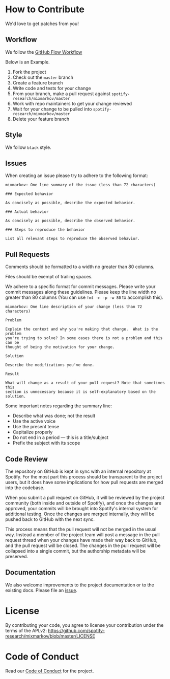 # How to Contribute

We'd love to get patches from you!

## Workflow

We follow the [GitHub Flow
Workflow](https://guides.github.com/introduction/flow/)

Below is an Example.

1.  Fork the project
1.  Check out the `master` branch
1.  Create a feature branch
1.  Write code and tests for your change
1.  From your branch, make a pull request against
`spotify-research/mixmarkov/master`
1.  Work with repo maintainers to get your change reviewed
1.  Wait for your change to be pulled into `spotify-research/mixmarkov/master`
1.  Delete your feature branch

## Style

We follow `black` style.

## Issues

When creating an issue please try to adhere to the following format:

    mixmarkov: One line summary of the issue (less than 72 characters)

    ### Expected behavior

    As concisely as possible, describe the expected behavior.

    ### Actual behavior

    As concisely as possible, describe the observed behavior.

    ### Steps to reproduce the behavior

    List all relevant steps to reproduce the observed behavior.

## Pull Requests


Comments should be formatted to a width no greater than 80 columns.

Files should be exempt of trailing spaces.

We adhere to a specific format for commit messages. Please write your commit
messages along these guidelines. Please keep the line width no greater than 80
columns (You can use `fmt -n -p -w 80` to accomplish this).

    mixmarkov: One line description of your change (less than 72 characters)

    Problem

    Explain the context and why you're making that change.  What is the problem
    you're trying to solve? In some cases there is not a problem and this can be
    thought of being the motivation for your change.

    Solution

    Describe the modifications you've done.

    Result

    What will change as a result of your pull request? Note that sometimes this
    section is unnecessary because it is self-explanatory based on the solution.

Some important notes regarding the summary line:

* Describe what was done; not the result
* Use the active voice
* Use the present tense
* Capitalize properly
* Do not end in a period — this is a title/subject
* Prefix the subject with its scope

## Code Review

The repository on GitHub is kept in sync with an internal repository at
Spotify. For the most part this process should be transparent to the project
users, but it does have some implications for how pull requests are merged into
the codebase.

When you submit a pull request on GitHub, it will be reviewed by the project
community (both inside and outside of Spotify), and once the changes are
approved, your commits will be brought into Spotify's internal system for
additional testing. Once the changes are merged internally, they will be pushed
back to GitHub with the next sync.

This process means that the pull request will not be merged in the usual way.
Instead a member of the project team will post a message in the pull request
thread when your changes have made their way back to GitHub, and the pull
request will be closed.
The changes in the pull request will be collapsed into a single commit, but the
authorship metadata will be preserved.

## Documentation

We also welcome improvements to the project documentation or to the existing
docs. Please file an
[issue](https://github.com/spotify-research/mixmarkov/issues).

# License

By contributing your code, you agree to license your contribution under the
terms of the APLv2:
https://github.com/spotify-research/mixmarkov/blob/master/LICENSE

# Code of Conduct

Read our [Code of Conduct](CODE_OF_CONDUCT.md) for the project.
